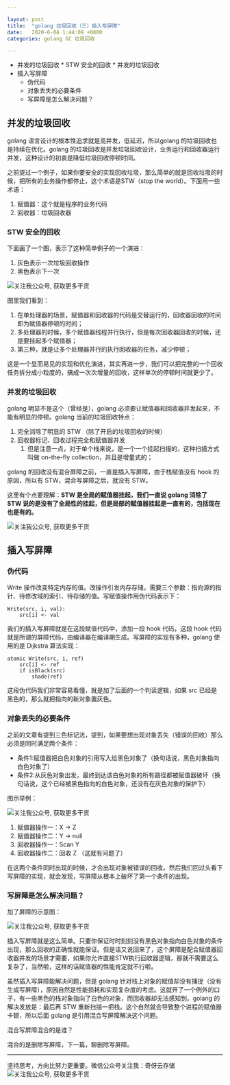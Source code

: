 ```yaml
---

layout: post
title:  "golang 垃圾回收（三）插入写屏障"
date:   2020-6-04 1:44:09 +0800
categories: golang GC 垃圾回收

---
```


 *   并发的垃圾回收
    *   STW 安全的回收
    *   并发的垃圾回收
*   插入写屏障
    *   伪代码
    *   对象丢失的必要条件
    *   写屏障是怎么解决问题？

## 并发的垃圾回收

golang 语言设计的根本性追求就是高并发，低延迟，所以golang 的垃圾回收也是持续在优化。golang 的垃圾回收是并发垃圾回收设计，业务运行和回收器运行并发，这种设计的初衷是降低垃圾回收停顿时间。

之前提过一个例子，如果你要安全的实现回收垃圾，那么简单的就是回收垃圾的时候，把所有的业务操作都停止，这个术语是STW（stop the world）。下面用一些术语：

1.  赋值器：这个就是程序的业务代码
2.  回收器：垃圾回收器

### STW 安全的回收

下面画了一个图，表示了这种简单例子的一个演进：

1.  灰色表示一次垃圾回收操作
2.  黑色表示下一次

![关注我公众号, 获取更多干货](https://cdn.jsdelivr.net/gh/liqingqiya/liqingqiya.github.io/images/posts/2020-07-11-gc3/B9949882-D0A4-4138-A9C8-097C7DA2CEB9.png)

图里我们看到：

1.  在单处理器的场景，赋值器和回收器的代码是交替运行的，回收器回收的时间即为赋值器停顿的时间；
2.  多处理器的时候，多个赋值器线程并行执行，但是每次回收器回收的时候，还是要挂起多个赋值器；
3.  第三种，就是让多个处理器并行的执行回收器的任务，减少停顿；

这是一个显而易见的实现和优化演进，其实再进一步，我们可以把完整的一个回收任务拆分成小粒度的，搞成一次次增量的回收，这样单次的停顿时间就更少了。

### 并发的垃圾回收

golang 明显不是这个（曾经是），golang 必须要让赋值器和回收器并发起来，不能有明显的停顿。golang 当前的垃圾回收特点：

1.  完全消除了明显的 STW （除了开启的垃圾回收的时候）
2.  回收器标记、回收过程完全和赋值器并发
    1.  但是注意一点，对于单个栈来说，是一个一个挂起扫描的，这种扫描方式叫做 on-the-fly collection，并且是增量式的；

golang 的回收没有混合屏障之前，一直是插入写屏障，由于栈赋值没有 hook 的原因，所以有 STW，混合写屏障之后，就没有 STW。

这里有个点要理解：**STW 是全局的赋值器挂起，我们一直说 golang 消除了 STW 说的是没有了全局性的挂起，但是局部的赋值器挂起是一直有的，包括现在也是有的。**

![关注我公众号, 获取更多干货](https://cdn.jsdelivr.net/gh/liqingqiya/liqingqiya.github.io/images/posts/2020-07-11-gc3/40682259-5615-4E7F-A0BF-54B50BE532C7.png)

## 插入写屏障

### 伪代码

Write 操作改变特定内存的值。改操作引发内存存储，需要三个参数：指向源的指针、待修改域的索引、待存储的值。写赋值操作用伪代码表示下：

```
Write(src, i, val):
    src[i] <- val

```

我们的插入写屏障就是在这段赋值代码中，添加一段 hook 代码，这段 hook 代码就是所谓的屏障代码，由编译器在编译期生成。写屏障的实现有多种，golang 使用的是 Dijkstra 算法实现：

```
atomic Write(src, i, ref)
    src[i] <- ref
    if isBlack(src)
        shade(ref)

```

这段伪代码我们非常容易看懂，就是加了后面的一个判读逻辑，如果 src 已经是黑色的，那么就把指向的新对象置灰色。

### 对象丢失的必要条件

之前的文章有提到三色标记法，提到，如果要想出现对象丢失（错误的回收）那么必须是同时满足两个条件：

*   条件1:赋值器把白色对象的引用写入给黑色对象了（换句话说，黑色对象指向白色对象了）
*   条件2:从灰色对象出发，最终到达该白色对象的所有路径都被赋值器破坏（换句话说，这个已经被黑色指向的白色对象，还没有在灰色对象的保护下）

图示举例：

![关注我公众号, 获取更多干货](https://cdn.jsdelivr.net/gh/liqingqiya/liqingqiya.github.io/images/posts/2020-07-11-gc3/6EF7714C-C414-4DDA-B324-AAF2676E31A2.png)

1.  赋值器操作一：X -> Z
2.  赋值器操作二：Y -> null
3.  回收器操作一：Scan Y
4.  回收器操作二：回收 Z （这就有问题了）

在这两个条件同时出现的时候，才会出现对象被错误的回收。然后我们回过头看下写屏障的实现，就会发现，写屏障从根本上破坏了第一个条件的出现。

### 写屏障是怎么解决问题？

加了屏障的示意图：

![关注我公众号, 获取更多干货](https://cdn.jsdelivr.net/gh/liqingqiya/liqingqiya.github.io/images/posts/2020-07-11-gc3/BE19F9E3-0163-476E-96AA-DF0BC1B36D3E.png)

插入写屏障就是这么简单。只要你保证时时刻刻没有黑色对象指向白色对象的条件出现，那么回收的正确性就能保证。但是话又说回来了，这个屏障是配合赋值器回收器并发的场景才需要，如果你允许直接STW执行回收器逻辑，那就不需要这么复杂了，当然啦，这样的话赋值器的性能肯定就不行啦。

虽然插入写屏障能解决问题，但是 golang 针对栈上对象的赋值却没有捕捉（没有生成写屏障），原因自然是性能损耗和实现复杂度的考虑。这就开了一个例外的口子，有一些黑色的栈对象指向了白色的对象，而回收器却无法感知到。golang 的解决发放是：最后再 STW 重新扫描一把栈。这个自然就会导致整个进程的赋值器卡顿，所以后面 golang 是引用混合写屏障解决这个问题。

混合写屏障混合的是谁？

混合的是删除写屏障，下一篇，聊删除写屏障。

---
坚持思考，方向比努力更重要。微信公众号关注我：奇伢云存储
![关注我公众号, 获取更多干货](https://cdn.jsdelivr.net/gh/liqingqiya/liqingqiya.github.io/images/wechat_public_no.png)

